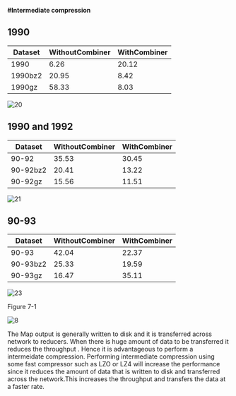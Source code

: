 **#Intermediate compression**

1990
----

Dataset | WithoutCombiner | WithCombiner 
------- | --------------  | ---------------
1990    | 6.26            | 20.12   
1990bz2 | 20.95           | 8.42
1990gz  | 58.33           | 8.03

![20](https://cloud.githubusercontent.com/assets/17997235/24327723/6842cfd8-119e-11e7-9c5d-e020c66d30e5.JPG)

1990 and 1992
-------------

Dataset | WithoutCombiner | WithCombiner
------- | --------------- | ---------------
90-92   | 35.53           | 30.45 
90-92bz2| 20.41           | 13.22
90-92gz | 15.56           | 11.51

![21](https://cloud.githubusercontent.com/assets/17997235/24327724/684d8c3e-119e-11e7-8224-890345d60469.JPG)

90-93
-----

Dataset | WithoutCombiner | WithCombiner
------- | --------------- | ---------------
90-93   | 42.04           | 22.37
90-93bz2| 25.33           | 19.59
90-93gz | 16.47           | 35.11

![23](https://cloud.githubusercontent.com/assets/17997235/24327740/a7dcc2b6-119e-11e7-9a8a-cbd8d3f8c75c.JPG)

Figure 7-1

![8](https://cloud.githubusercontent.com/assets/17997235/24325536/c589533c-1168-11e7-9a70-1748dc72b2d3.JPG)

The Map output is generally written to disk and it is transferred across network to reducers. When there is  huge amount of data to be transferred it reduces the throughput . Hence it is advantageous to perform a intermeidate compression. Performing intermediate compression using some fast compressor such as LZO or LZ4 will increase the performance since it reduces the amount of data that is written to disk and transferred across the network.This increases the throughput and transfers the data at a faster rate.
